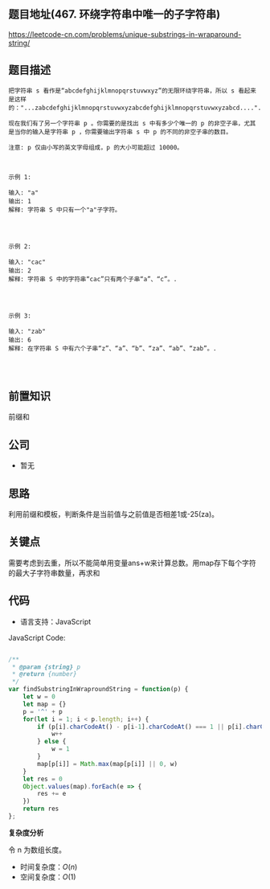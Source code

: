 
## 题目地址(467. 环绕字符串中唯一的子字符串)

https://leetcode-cn.com/problems/unique-substrings-in-wraparound-string/

## 题目描述

```
把字符串 s 看作是“abcdefghijklmnopqrstuvwxyz”的无限环绕字符串，所以 s 看起来是这样的："...zabcdefghijklmnopqrstuvwxyzabcdefghijklmnopqrstuvwxyzabcd....". 

现在我们有了另一个字符串 p 。你需要的是找出 s 中有多少个唯一的 p 的非空子串，尤其是当你的输入是字符串 p ，你需要输出字符串 s 中 p 的不同的非空子串的数目。 

注意: p 仅由小写的英文字母组成，p 的大小可能超过 10000。

 

示例 1:

输入: "a"
输出: 1
解释: 字符串 S 中只有一个"a"子字符。


 

示例 2:

输入: "cac"
输出: 2
解释: 字符串 S 中的字符串“cac”只有两个子串“a”、“c”。.


 

示例 3:

输入: "zab"
输出: 6
解释: 在字符串 S 中有六个子串“z”、“a”、“b”、“za”、“ab”、“zab”。.


 
```

## 前置知识

前缀和

## 公司

- 暂无

## 思路

利用前缀和模板，判断条件是当前值与之前值是否相差1或-25(za)。

## 关键点

需要考虑到去重，所以不能简单用变量ans+w来计算总数。用map存下每个字符的最大子字符串数量，再求和

## 代码

- 语言支持：JavaScript

JavaScript Code:

```javascript

/**
 * @param {string} p
 * @return {number}
 */
var findSubstringInWraproundString = function(p) {
    let w = 0
    let map = {}
    p = '^' + p
    for(let i = 1; i < p.length; i++) {
        if (p[i].charCodeAt() - p[i-1].charCodeAt() === 1 || p[i].charCodeAt() - p[i-1].charCodeAt() === -25) {
            w++
        } else {
            w = 1
        }
        map[p[i]] = Math.max(map[p[i]] || 0, w)
    }
    let res = 0
    Object.values(map).forEach(e => {
        res += e
    })
    return res
};

```


**复杂度分析**

令 n 为数组长度。

- 时间复杂度：$O(n)$
- 空间复杂度：$O(1)$


